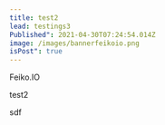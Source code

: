 ```yaml
---
title: test2
lead: testings3
Published": 2021-04-30T07:24:54.014Z
image: /images/bannerfeikoio.png
isPost": true
---
```

<?# Figure Src="/images/youtube.png" Class="img-fluid" Alt="Feiko.IO image" ?>Feiko.IO<?#/ Figure ?>

test2

sdf

<?# Youtube 5ayTqlLWQQ /?>